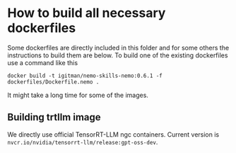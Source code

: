 # How to build all necessary dockerfiles

Some dockerfiles are directly included in this folder and for some others the instructions to build them are below.
To build one of the existing dockerfiles use a command like this

```
docker build -t igitman/nemo-skills-nemo:0.6.1 -f dockerfiles/Dockerfile.nemo .
```
It might take a long time for some of the images.

## Building trtllm image

We directly use official TensorRT-LLM ngc containers. Current version is `nvcr.io/nvidia/tensorrt-llm/release:gpt-oss-dev`.
